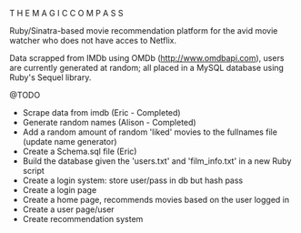 T H E  M A G I C  C O M P A S S 

Ruby/Sinatra-based movie recommendation platform for the avid movie watcher who does not have acces to Netflix. 

Data scrapped from IMDb using OMDb (http://www.omdbapi.com), users are currently generated at random; all placed in a MySQL database using Ruby's Sequel library. 



@TODO 
*	Scrape data from imdb (Eric - Completed)
*	Generate random names (Alison - Completed)
*	Add a random amount of random 'liked' movies to the fullnames file (update name generator)
*	Create a Schema.sql file (Eric)
*	Build the database given the 'users.txt' and 'film_info.txt' in a new Ruby script
*	Create a login system: store user/pass in db but hash pass 
*	Create a login page
*	Create a home page, recommends movies based on the user logged in 
*	Create a user page/user 
*	Create recommendation system 
